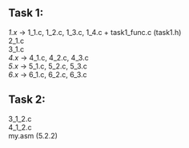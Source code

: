 ## Task 1:
*1.x* -> 1_1.c, 1_2.c, 1_3.c, 1_4.c + task1_func.c (task1.h)  
2_1.c  
3_1.c  
*4.x* -> 4_1.c, 4_2.c, 4_3.c  
*5.x* -> 5_1.c, 5_2.c, 5_3.c  
*6.x* -> 6_1.c, 6_2.c, 6_3.c  
## Task 2:
3_1_2.c  
4_1_2.c  
my.asm (5.2.2)
